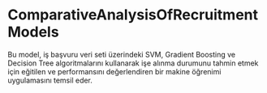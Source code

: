 # ComparativeAnalysisOfRecruitmentModels
Bu model, iş başvuru veri seti üzerindeki SVM, Gradient Boosting ve Decision Tree algoritmalarını kullanarak işe alınma durumunu tahmin etmek için eğitilen ve performansını değerlendiren bir makine öğrenimi uygulamasını temsil eder.
